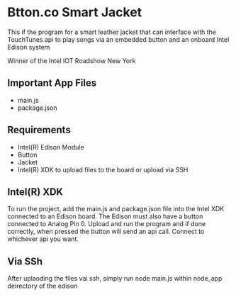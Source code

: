 Btton.co Smart Jacket
============================
This if the program for a smart leather jacket that can interface with the TouchTunes api to play songs via an embedded button and an 
onboard Intel Edison system

Winner of the Intel IOT Roadshow New York 

Important App Files
---------------------------
* main.js
* package.json


Requirements
-------------------------------------------
* Intel(R) Edison Module
* Button 
* Jacket
* Intel(R) XDK to upload files to the board
	or upload via SSH

Intel(R) XDK 
-------------------------------------------
To run the project, add the main.js and package.json file into the Intel XDK connected to an Edison board. The Edison must also have
a button connected to Analog Pin 0. Upload and run the program and if done correctly, when pressed the button will send an api
call. Connect to whichever api you want. 

Via SSh
-------------------------------------------
After uplaoding the files vai ssh, simply run node main.js within node_app deirectory of the edison 

